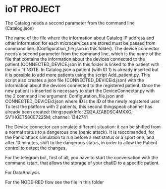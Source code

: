# ioT PROJECT
The Catalog needs a second parameter from the command line (Catalog.json)

The name of the file where the information about Catalog IP address and other information for each microcervices are stored must be passed from command line. 
(Configuration_file.json in this folder).
The device connector needs a second parameter from the command line, which is the name of the file that contains the information about the devices connected to the
patient.(CONNECTED_DEVICE.json in this folder is linked to the patient with the id = 1) 
NOTE: In Catalog.json a patient (with ID 1) is already inserted but it is possible to add more patients using the script Add_patient.py. This script also creates a json
file (CONNECTED_DEVICEid.json) with the information about the devices connected to the registered patient. Once the new patient is inserted is necessary to start the
DeviceConnector.py with the 2 command line argument: Configuration_file.json and CONNECTED_DEVICEid.json where ID is the ID of the newly registered user
To test the platform with 2 patients, this second thingspeak channel has already been created:
thingspeakInfo: ZQ2AJZABDSC4MXXG, SV1HOET58CE7225M; 
channel: 1342741

The Device connector can simulate different situation: it can be shifted from a normal status to a dangerous one (panic attack).
It is raccomanded, for the Panic attack simulation to run before a rest status or a sport one, and after 10 minutes, shift to the dangerous status, 
in order to allow the Patient control to detect the changes.

For the telegram bot, first of all, you have to start the conversation with the command /start, that allows the storage of your chatID to a specific patient.

For DataAnalysis

For the NODE-RED flow see the file in this folder
